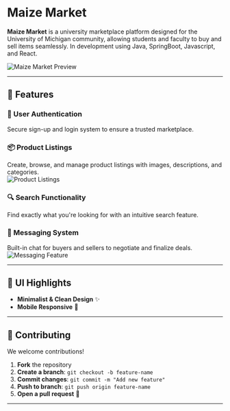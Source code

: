 # Maize Market

**Maize Market** is a university marketplace platform designed for the University of Michigan community, allowing students and faculty to buy and sell items seamlessly. In development using Java, SpringBoot, Javascript, and React.

![Maize Market Preview](https://via.placeholder.com/1000x500?text=Project+Screenshot)  

---

## 🚀 Features  

### 🔑 User Authentication  
Secure sign-up and login system to ensure a trusted marketplace.  

### 📦 Product Listings  
Create, browse, and manage product listings with images, descriptions, and categories.  
![Product Listings](https://via.placeholder.com/800x400?text=Product+Listings+Preview)  

### 🔍 Search Functionality  
Find exactly what you're looking for with an intuitive search feature.  

### 💬 Messaging System  
Built-in chat for buyers and sellers to negotiate and finalize deals.  
![Messaging Feature](https://via.placeholder.com/800x400?text=Messaging+Preview)  

---

## 🎨 UI Highlights  

- **Minimalist & Clean Design** ✨  
- **Mobile Responsive** 📱  

---

## 🤝 Contributing  

We welcome contributions!  

1. **Fork** the repository  
2. **Create a branch**: `git checkout -b feature-name`  
3. **Commit changes**: `git commit -m "Add new feature"`  
4. **Push to branch**: `git push origin feature-name`  
5. **Open a pull request** 🚀  

---
 
